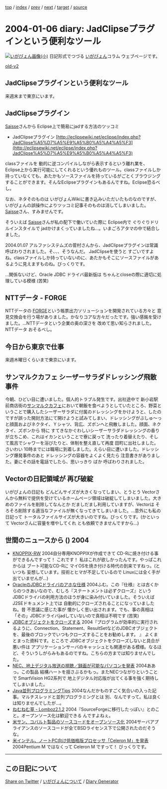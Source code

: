 [top](https://igapyon.github.io/diary/) 
 / [index](https://igapyon.github.io/diary/2004/index.html) 
 / [prev](https://igapyon.github.io/diary/2004/ig040105.html) 
 / [next](https://igapyon.github.io/diary/2004/ig040107.html) 
 / [target](https://igapyon.github.io/diary/2004/ig040106.html) 
 / [source](https://github.com/igapyon/diary/blob/gh-pages/2004/ig040106.html.src.md) 

2004-01-06 diary: JadClipseプラグインという便利なツール
=====================================================================================================
[![いがぴょん画像(小)](https://igapyon.github.io/diary/images/iga200306s.jpg "いがぴょん")](https://igapyon.github.io/diary/memo/memoigapyon.html) 日記形式でつづる [いがぴょん](https://igapyon.github.io/diary/memo/memoigapyon.html)コラム ウェブページです。

[old-v2](ig040106-orig.html)

## JadClipseプラグインという便利なツール

来週末まで東京にいます。


## JadClipseプラグイン

[Saisse](http://www.saisse.jp/pukiwiki/pukiwiki.php?Saisse)さんから Eclipse上で簡易にjadする方法のツッコミ

* JadClipseプラグイン
  [http://eclipsewiki.net/eclipse/index.php?JadClipse%A5%D7%A5%E9%A5%B0%A5%A4%A5%F3](http://eclipsewiki.net/eclipse/index.php?JadClipse%A5%D7%A5%E9%A5%B0%A5%A4%A5%F3)

classファイルを 動的に逆コンパイルしながら表示するという離れ業を、Eclipse上から実行可能にしてくれるという優れものツール。classファイルしか持っていなくても、あたかもソースファイルを持っているがごとくブラウジングすることができます。そんなEclipseプラグインもあるんですね。Eclipse恐るべし。

なお、ネタそのものは いがぴょんWikiに書き込みいただいたものなのですが、いがぴょんの誤操作によりツッコミ記事そのものは消してしまいました。[Saisse](http://www.saisse.jp/pukiwiki/pukiwiki.php?Saisse)さん、すみませんです。

そういえば [Saisse](http://www.saisse.jp/pukiwiki/pukiwiki.php?Saisse)さんが私の配下で働いていた際に Eclipse内で ぐりぐりドリルインスタイルで jadかけまくっていましたね…。いまごろアタマの中で結合しました。

2004.01.07 アルファシステムズの菅村さんから、JadClipseプラグインは常識呼ばわりされました。そ、、、そうなんだ。
JadClipseを使うと すごいですよね。classファイルしか持っていないのに、あたかもそこにソースファイルがあるように見えますものね。びっくりです。

…関係ないけど、Oracle JDBC ドライバ最新版は ちゃんとcloseの際に適切に処理している模様
(苦笑)

## NTTデータ - FORGE

NTTデータの [FORGE](http://forge.nttdata.co.jp/products/press/index.html)という帳票出力ソリューションを開発されている方々と 意見交換会を行う場がありました。かなりコアな方々だったです。強い感銘を受けました。…NTTデータという企業の奥の深さを 改めて思い知らされました。NTTデータ おそるべし。

## 今日から東京で仕事

来週木曜日くらいまで東京にいます。

## サンマルクカフェ シーザーサラダドレッシング飛散事件

今朝、ひどい目に遭いました。個人的トラブル発生です。出社途中で 新小岩駅前商店街の[サンマルクカフェ](http://www.saint-marc.co.jp/cafe/i.html)において朝飯を食べようとしていたところ、野菜ということで購入したシーザーサラダに付属のドレッシングをかけようと、したのですが誤った開封方法にて開けようと試みてしまい、ドレッシングがぶしゅ～っと顔面およびネクタイ、Ｙシャツ、背広、ズボンへと飛散しました。顔面、ネクタイ、ズボンから 特に すてきなかぐわしいシーザーサラダドレッシングの香りが立ちこめ、これはイカンということで寮に戻って 洗ったり着替えたり、そして風呂でシャワーを浴びたりと、体制を整え直して再度 田町に出社しました。さいわい 10時までには職場に到着しました。えらい目に遭いました。ドレッシング爆発事件のあと ドレッシングの容器をよくよく見たら 注意書きがありました。妻にその話を電話でしたら、思いっきり ばか 呼ばわりされました。

## Vectorの日記領域が 再び破綻

いがぴょんの日記も どんどんサイズが大きくなってしまい、とうとう Vectorさんから無料で提供を受けているホームページ領域は破綻してしまいました。大きめのファイルを削除してなんとか だましだまし利用していますが、Vectorは そろそろ削除する適当なファイルが無くなってきてしまいました。…意外にも私の日記って トータルファイルサイズが大きいのですね。びっくりです。(かといって
Vectorさんに容量を増やしてくれ とも依頼できませんですから…)

## 世間のニュースから () 2004

* [KNOPPIX-RW](http://www.mahorex.com/lb-project/pukiwiki.php?KNOPPIX-RW#content_1_3)  2004自分専用KNOPPIXが作成できて CD-Rに焼き付ける事ができるんですって！ これです！ 私はこれが欲しかったんです。やっぱこれからは ブート可能なCD-Rに マイOSを焼き付ける時代の到来ですねっ。(といつも 妄想しています。技術とヒマが不足しているので Linuxには全く手が出ていませんが…)
* [OracleのJDBCドライバのアホな仕様](http://kvasir.skirnir.net/software/java/oracle_jdbc.html)  2004ふむ。この『仕様』とは古くからのつきあいなので、むしろ『ステートメントは必ずクローズ』というJDBCドライバの利用方法のほうが身に染み付いていました。そういえば J2SEドキュメント上では 自動的にクローズされることになっていましたね。昔 不思議に感じた事が 懐かしく思い出されます。でも、事の真相は 「その」JDBCドライバjadしていないので真相は不明です (苦笑)
* [JDBCオブジェクトをクローズする](http://www.beasys.co.jp/weblogic/docs/techsupport/jdbchang.html#closejdbc)  2004『プログラムが効率的に実行されるように、Connection、Statement、ResultSetなどのJDBCオブジェクトを、最後のブロックでいつもクローズすることをお勧めします。 』 よくまとまった資料です。ところで JDBCオブジェクトをクローズしないと具合が悪い件は アプリケーションサーバのキャッシュとも関連がある模様。なるほど、そういうしがらみもあるのですね。こちらの方までは知りませんでした。
* [NEC、地上デジタル放送の視聴／録画が可能なパソコンを発表](http://japan.cnet.com/news/tech/story/0,2000047674,20063490,00.htm)  2004ああっ。この製品 結構ハートを揺さぶるかもっ。またNECつながりということで SmartVision HG2系列で 地上デジタル対応版が出てくる事を強く期待してしまいました。
* [Java並列プログラミングTips](http://www.netgene.co.jp/java/concurrentTips.html)  2004なんだかものすごく気合いの入った記事。マルチスレッドと並列プログラミングとは 別、なんですって。私は良くは知りませんでしたが…。
* [ねむねむ草 - Lomboz2.1.2](http://tkyk.tdiary.net/20040102.html#p02)  2004『SourceForgeに移行したっぽい』とのこと。オープンソース化は歓迎できる んですよねぇ。
* [米サン、コバルト製品のソースコードをオープンソース化](http://japan.cnet.com/news/ent/story/0,2000047623,20063479,00.htm)  2004サーバアプライアンスのソースコードが全てBSDライセンス下で公開されたのだそうな。
* [米インテル、ノートPC向け低価格版プロセッサ「Celeron M」を発表](http://japan.cnet.com/news/ent/story/0,2000047623,20063496,00.htm)  2004Pentium M ではなくって Celeron M ですって！ びっくりです。

----------------------------------------------------------------------------------------------------

## この日記について

[Share on Twitter](https://twitter.com/intent/tweet?hashtags=igapyon%2Cdiary%2C%E3%81%84%E3%81%8C%E3%81%B4%E3%82%87%E3%82%93&text=%E3%81%93%E3%81%AE%E6%97%A5%E8%A8%98%E3%81%AB%E3%81%A4%E3%81%84%E3%81%A6&url=https%3A%2F%2Figapyon.github.io%2Fdiary%2Ftemplate-footer) / [いがぴょんについて](https://igapyon.github.io/diary/memo/memoigapyon.html) / [Diary Generator](https://github.com/igapyon/igapyonv3)
